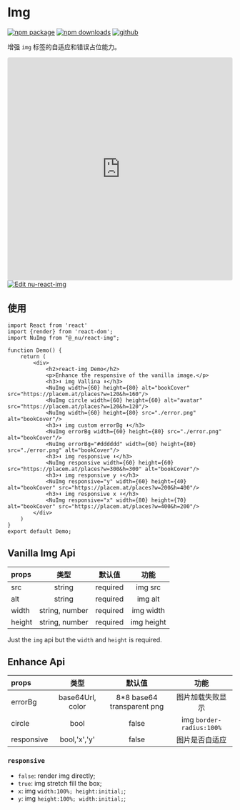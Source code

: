 # Img

[![npm package][npm-badge]][npm-url]
[![npm downloads][npm-downloads]][npm-url]
[![github][git-badge]][git-url]

[npm-badge]: https://img.shields.io/npm/v/@_nu/react-img.svg
[npm-url]: https://www.npmjs.org/package/@_nu/react-img
[npm-downloads]: https://img.shields.io/npm/dw/@_nu/react-img
[git-url]: https://github.com/nu-system/react-img
[git-badge]: https://img.shields.io/github/stars/nu-system/react-img.svg?style=social

增强 `img` 标签的自适应和错误占位能力。

<iframe
     src="https://codesandbox.io/embed/nu-react-img-ibg01?fontsize=14&hidenavigation=1&theme=dark"
     style="width:100%; height:500px; border:0; border-radius: 4px; overflow:hidden;"
     title="nu-react-img"
     allow="geolocation; microphone; camera; midi; vr; accelerometer; gyroscope; payment; ambient-light-sensor; encrypted-media; usb"
     sandbox="allow-modals allow-forms allow-popups allow-scripts allow-same-origin"
   ></iframe>
   
<a target="_blank" href="https://codesandbox.io/s/nu-react-img-ibg01?fontsize=14&hidenavigation=1&theme=dark">
  <img alt="Edit nu-react-img" src="https://codesandbox.io/static/img/play-codesandbox.svg">
</a>

## 使用

```JSX
import React from 'react'
import {render} from 'react-dom';
import NuImg from "@_nu/react-img";

function Demo() {
    return (
        <div>
            <h2>react-img Demo</h2>
            <p>Enhance the responsive of the vanilla image.</p>
            <h3>⬇️ img Vallina ⬇️</h3>
            <NuImg width={60} height={80} alt="bookCover" src="https://placem.at/places?w=120&h=160"/>
            <NuImg circle width={60} height={60} alt="avatar" src="https://placem.at/places?w=120&h=120"/>
            <NuImg width={60} height={80} src="./error.png" alt="bookCover"/>
            <h3>⬇️ img custom errorBg ⬇️</h3>
            <NuImg errorBg width={60} height={80} src="./error.png" alt="bookCover"/>
            <NuImg errorBg="#dddddd" width={60} height={80} src="./error.png" alt="bookCover"/>
            <h3>⬇️ img responsive ⬇️</h3>
            <NuImg responsive width={60} height={60} src="https://placem.at/places?w=300&h=300" alt="bookCover"/>
            <h3>⬇️ img responsive y ⬇️</h3>
            <NuImg responsive="y" width={60} height={40} alt="bookCover" src="https://placem.at/places?w=200&h=400"/>
            <h3>⬇️ img responsive x ⬇️</h3>
            <NuImg responsive="x" width={80} height={70} alt="bookCover" src="https://placem.at/places?w=400&h=200"/>
        </div>
    )
}
export default Demo;
```

## Vanilla Img Api

| props  |      类型      |  默认值  |    功能    |
| :----- | :------------: | :------: | :--------: |
| src    |     string     | required |  img src   |
| alt    |     string     | required |  img alt   |
| width  | string, number | required | img width  |
| height | string, number | required | img height |

Just the `img` api but the `width` and `height` is required.

## Enhance Api

| props      |       类型       |           默认值            |           功能           |
| :--------- | :--------------: | :-------------------------: | :----------------------: |
| errorBg    | base64Url, color | 8\*8 base64 transparent png |     图片加载失败显示     |
| circle     |       bool       |            false            | img `border-radius:100%` |
| responsive |   bool,'x','y'   |            false            |      图片是否自适应      |

### `responsive`

- `false`: render img directly;
- `true`: img stretch fill the box;
- `x`: img `width:100%; height:initial;`;
- `y`: img `height:100%; width:initial;`;
